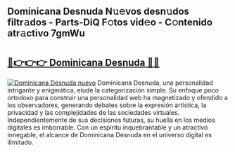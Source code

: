 ## Dominicana Desnuda N𝚞𝚎vos desn𝚞dos filtr𝚊dos - Parts-DiQ F𝚘tos vid𝚎o - C𝚘ntenido atr𝚊ctivo 7gmWu

# <h2><a href="http://mb8t29.tromn.icu/?c=Dominicana+Desnuda">🔗👉👉👉 Dominicana Desnuda 🔗🔗</a></h2>

[![Dominicana Desnuda nuevo](https://i.imgur.com/pEAQMta.gif)](http://mb8t29.tromn.icu/?c=Dominicana+Desnuda)
Dominicana Desnuda, una personalidad intrigante y enigmática, elude la categorización simple. Su enfoque poco ortodoxo para construir una personalidad web ha magnetizado y ofendido a los observadores, generando debates sobre la expresión artística, la privacidad y las complejidades de las sociedades virtuales. Independientemente de sus decisiones futuras, su huella en los medios digitales es imborrable. Con un espíritu inquebrantable y un atractivo innegable, el alcance de Dominicana Desnuda en el universo digital es ilimitado.

